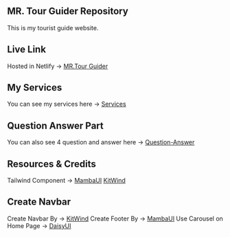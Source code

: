 ## MR. Tour Guider Repository
This is my tourist guide website.

## Live Link 
Hosted in Netlify -> [MR.Tour Guider]() 

## My Services
You can see my services here -> [Services]()

<!-- ## 
You can see FAQ here -> [FAQ](https://zingy-praline-76fdca.netlify.app/faq) -->

## Question Answer Part 
You can also see 4 question and answer here -> [Question-Answer]()

## Resources & Credits
Tailwind Component -> [MambaUI](https://www.mambaui.com/components) [KitWind](https://kitwind.io/products/kometa/components/)
## Create Navbar 
Create Navbar By -> [KitWind](https://kitwind.io/products/kometa/components/)
Create Footer By -> [MambaUI](https://www.mambaui.com/components)
Use Carousel on Home Page -> [DaisyUI](https://daisyui.com/)
